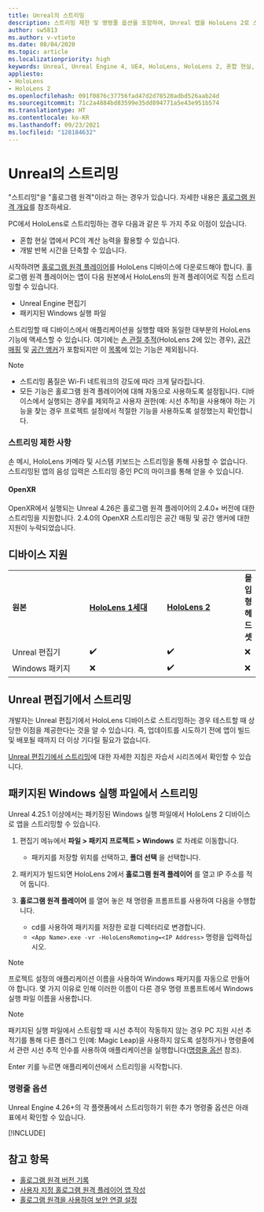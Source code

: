 ```yaml
---
title: Unreal의 스트리밍
description: 스트리밍 제한 및 명령줄 옵션을 포함하여, Unreal 앱을 HoloLens 2로 스트리밍하는 방법에 대해 알아봅니다.
author: sw5813
ms.author: v-vtieto
ms.date: 08/04/2020
ms.topic: article
ms.localizationpriority: high
keywords: Unreal, Unreal Engine 4, UE4, HoloLens, HoloLens 2, 혼합 현실, 스트리밍, PC, 홀로그램 앱 원격, 홀로그램 원격 플레이어, 설명서, 혼합 현실 헤드셋, windows mixed reality 헤드셋, 가상 현실 헤드셋
appliesto:
- HoloLens
- HoloLens 2
ms.openlocfilehash: 091f0876c37756fad47d2d78520adbd526aab24d
ms.sourcegitcommit: 71c2a4884bd83599e35dd894771a5e43e951b574
ms.translationtype: HT
ms.contentlocale: ko-KR
ms.lasthandoff: 09/23/2021
ms.locfileid: "128184632"
---
```

# <a name="streaming-in-unreal"></a>Unreal의 스트리밍

"스트리밍"을 "홀로그램 원격"이라고 하는 경우가 있습니다. 자세한 내용은 [홀로그램 원격 개요](../platform-capabilities-and-apis/holographic-remoting-overview.md)를 참조하세요.

PC에서 HoloLens로 스트리밍하는 경우 다음과 같은 두 가지 주요 이점이 있습니다. 
* 혼합 현실 앱에서 PC의 계산 능력을 활용할 수 있습니다. 
* 개발 반복 시간을 단축할 수 있습니다. 

시작하려면 [홀로그램 원격 플레이어](../platform-capabilities-and-apis/holographic-remoting-player.md)를 HoloLens 디바이스에 다운로드해야 합니다. 홀로그램 원격 플레이어는 앱이 다음 원본에서 HoloLens의 원격 플레이어로 직접 스트리밍할 수 있습니다.

* Unreal Engine 편집기
* 패키지된 Windows 실행 파일 

스트리밍할 때 디바이스에서 애플리케이션을 실행할 때와 동일한 대부분의 HoloLens 기능에 액세스할 수 있습니다. 여기에는 [손 관절 추적](unreal-hand-tracking.md)(HoloLens 2에 있는 경우), [공간 매핑](unreal-spatial-mapping.md) 및 [공간 앵커](unreal-spatial-anchors.md)가 포함되지만 이 [목록](../platform-capabilities-and-apis/holographic-remoting-troubleshooting.md)에 있는 기능은 제외됩니다. 

> [!NOTE]
> * 스트리밍 품질은 Wi-Fi 네트워크의 강도에 따라 크게 달라집니다.
> * 모든 기능은 홀로그램 원격 플레이어에 대해 자동으로 사용하도록 설정됩니다. 디바이스에서 실행되는 경우를 제외하고 사용자 권한(예: 시선 추적)을 사용해야 하는 기능을 찾는 경우 프로젝트 설정에서 적절한 기능을 사용하도록 설정했는지 확인합니다.

### <a name="streaming-limitations"></a>스트리밍 제한 사항

손 메시, HoloLens 카메라 및 시스템 키보드는 스트리밍을 통해 사용할 수 없습니다. 스트리밍된 앱의 음성 입력은 스트리밍 중인 PC의 마이크를 통해 얻을 수 있습니다.

#### <a name="openxr"></a>OpenXR

OpenXR에서 실행되는 Unreal 4.26은 홀로그램 원격 플레이어의 2.4.0+ 버전에 대한 스트리밍을 지원합니다. 2\.4.0의 OpenXR 스트리밍은 공간 매핑 및 공간 앵커에 대한 지원이 누락되었습니다. 

## <a name="device-support"></a>디바이스 지원

<table>
    <colgroup>
    <col width="33%" />
    <col width="33%" />
    <col width="33%" />
    </colgroup>
    <tr>
        <td><strong>원본</strong></td>
        <td><a href="/hololens/hololens1-hardware"><strong>HoloLens 1세대</strong></a></td>
        <td><a href="https://www.microsoft.com/hololens/hardware"><strong>HoloLens 2</strong></a></td>
        <td><strong>몰입형 헤드셋</strong></td>
    </tr>
     <tr>
        <td>Unreal 편집기</td>
        <td>✔️</td>
        <td>✔️</td>
        <td>❌</td>
    </tr>
    <tr>
        <td>Windows 패키지</td>
        <td>❌</td>
        <td>✔️</td>
        <td>❌</td>
    </tr>

</table>

## <a name="streaming-from-the-unreal-editor"></a>Unreal 편집기에서 스트리밍

개발자는 Unreal 편집기에서 HoloLens 디바이스로 스트리밍하는 경우 테스트할 때 상당한 이점을 제공한다는 것을 알 수 있습니다. 즉, 업데이트를 시도하기 전에 앱이 빌드 및 배포될 때까지 더 이상 기다릴 필요가 없습니다.

[Unreal 편집기에서 스트리밍](tutorials/unreal-uxt-ch6.md#device-only-streaming)에 대한 자세한 지침은 자습서 시리즈에서 확인할 수 있습니다.

## <a name="streaming-from-a-packaged-windows-executable"></a>패키지된 Windows 실행 파일에서 스트리밍

Unreal 4.25.1 이상에서는 패키징된 Windows 실행 파일에서 HoloLens 2 디바이스로 앱을 스트리밍할 수 있습니다. 

1. 편집기 메뉴에서 **파일 > 패키지 프로젝트 > Windows** 로 차례로 이동합니다. 
    * 패키지를 저장할 위치를 선택하고, **폴더 선택** 을 선택합니다.

2. 패키지가 빌드되면 HoloLens 2에서 **홀로그램 원격 플레이어** 를 열고 IP 주소를 적어 둡니다. 
3. **홀로그램 원격 플레이어** 를 열어 놓은 채 명령줄 프롬프트를 사용하여 다음을 수행합니다. 
    * cd를 사용하여 패키지를 저장한 로컬 디렉터리로 변경합니다.
    * `<App Name>.exe -vr -HoloLensRemoting=<IP Address>` 명령을 입력하십시오.

> [!NOTE]
> 프로젝트 설정의 애플리케이션 이름을 사용하여 Windows 패키지를 자동으로 만들어야 합니다. 몇 가지 이유로 인해 이러한 이름이 다른 경우 명령 프롬프트에서 Windows 실행 파일 이름을 사용합니다.

> [!NOTE]
> 패키지된 실행 파일에서 스트림할 때 시선 추적이 작동하지 않는 경우 PC 지원 시선 추적기를 통해 다른 플러그 인(예: Magic Leap)을 사용하지 않도록 설정하거나 명령줄에서 관련 시선 추적 인수를 사용하여 애플리케이션을 실행합니다([명령줄 옵션](https://docs.microsoft.com/en-us/windows/mixed-reality/develop/unreal/unreal-streaming?tabs=wmr#command-line-options) 참조).

Enter 키를 누르면 애플리케이션에서 스트리밍을 시작합니다.

### <a name="command-line-options"></a>명령줄 옵션

Unreal Engine 4.26+의 각 플랫폼에서 스트리밍하기 위한 추가 명령줄 옵션은 아래 표에서 확인할 수 있습니다. 

[!INCLUDE[](includes/tabs-streaming-args.md)]

## <a name="see-also"></a>참고 항목

* [홀로그램 원격 버전 기록](../platform-capabilities-and-apis/holographic-remoting-version-history.md)
* [사용자 지정 홀로그램 원격 플레이어 앱 작성](../platform-capabilities-and-apis/holographic-remoting-create-player.md)
* [홀로그램 원격을 사용하여 보안 연결 설정](../platform-capabilities-and-apis/holographic-remoting-secure-connection.md)
